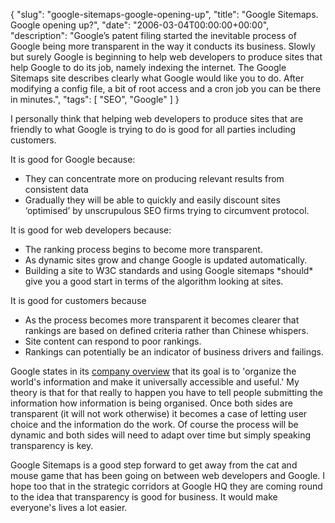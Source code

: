 {
  "slug": "google-sitemaps-google-opening-up",
  "title": "Google Sitemaps. Google opening up?",
  "date": "2006-03-04T00:00:00+00:00",
  "description": "Google&rsquo;s patent filing started the inevitable process of Google being more transparent in the way it conducts its business. Slowly but surely Google is beginning to help web developers to produce sites that help Google to do its job, namely indexing the internet. The Google Sitemaps site describes clearly what Google would like you to do. After modifying a config file, a bit of root access and a cron job you can be there in minutes.",
  "tags": [
    "SEO",
    "Google"
  ]
}

I personally think that helping web developers to produce sites that are friendly to what Google is trying to do is good for all parties including customers.

It is good for Google because:

* They can concentrate more on producing relevant results from consistent data
* Gradually they will be able to quickly and easily discount sites ‘optimised’ by unscrupulous SEO firms trying to circumvent protocol.

It is good for web developers because:

* The ranking process begins to become more transparent.
* As dynamic sites grow and change Google is updated automatically.
* Building a site to W3C standards and using Google sitemaps \*should\* give you a good start in terms of the algorithm looking at sites.

It is good for customers because

* As the process becomes more transparent it becomes clearer that rankings are based on defined criteria rather than Chinese whispers.
* Site content can respond to poor rankings.
* Rankings can potentially be an indicator of business drivers and failings.

Google states in its [company overview][1] that its goal is to 'organize the world's information and make it universally accessible and useful.' My theory is that for that really to happen you have to tell people submitting the information how information is being organised. Once both sides are transparent (it will not work otherwise) it becomes a case of letting user choice and the information do the work. Of course the process will be dynamic and both sides will need to adapt over time but simply speaking transparency is key.

Google Sitemaps is a good step forward to get away from the cat and mouse game that has been going on between web developers and Google. I hope too that in the strategic corridors at Google HQ they are coming round to the idea that transparency is good for business. It would make everyone's lives a lot easier.

 [1]: http://www.google.co.uk/corporate/index.html
